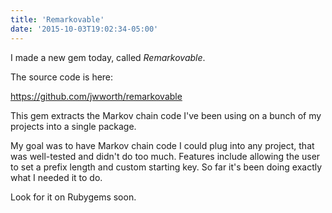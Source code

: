 ```yaml
---
title: 'Remarkovable'
date: '2015-10-03T19:02:34-05:00'
---
```


I made a new gem today, called *Remarkovable*.

The source code is here:

https://github.com/jwworth/remarkovable

This gem extracts the Markov chain code I've been using on a bunch of my projects into a single package.

My goal was to have Markov chain code I could plug into any project, that was well-tested and didn't do too much. Features include allowing the user to set a prefix length and custom starting key. So far it's been doing exactly what I needed it to do.

Look for it on Rubygems soon.